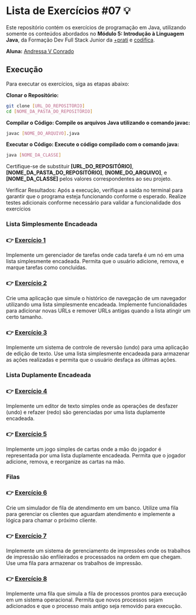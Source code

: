 # Lista de Exercícios #07 💡

Este repositório contém os exercícios de programação em Java, utilizando somente os conteúdos abordados no **Módulo 5: Introdução à Linguagem Java**, da Formação Dev Full Stack Junior da [+prati](https://www.maisprati.com.br/) e [codifica](https://www.codificaedu.com.br/).

**Aluna:** [Andressa V Conrado](https://www.github.com/Andressavcon)

## Execução

Para executar os exercícios, siga as etapas abaixo:

**Clonar o Repositório:**

```bash
git clone [URL_DO_REPOSITÓRIO]
cd [NOME_DA_PASTA_DO_REPOSITÓRIO]
```

**Compilar o Código: Compile os arquivos Java utilizando o comando javac:**

```bash
javac [NOME_DO_ARQUIVO].java
```

**Executar o Código: Execute o código compilado com o comando java:**

```bash
java [NOME_DA_CLASSE]
```

Certifique-se de substituir **[URL_DO_REPOSITÓRIO]**, **[NOME_DA_PASTA_DO_REPOSITÓRIO]**, **[NOME_DO_ARQUIVO]**, e **[NOME_DA_CLASSE]** pelos valores correspondentes ao seu projeto.

Verificar Resultados: Após a execução, verifique a saída no terminal para garantir que o programa esteja funcionando conforme o esperado. Realize testes adicionais conforme necessário para validar a funcionalidade dos exercícios

### Lista Simplesmente Encadeada

### 👉 [Exercício 1](./listaSimplesmenteEncadeada/taskManager/TaskManager.java)

Implemente um gerenciador de tarefas onde cada tarefa é um nó em uma lista
simplesmente encadeada. Permita que o usuário adicione, remova, e marque tarefas
como concluídas.

### 👉 [Exercício 2](./listaSimplesmenteEncadeada/browserHistory/BrowserHistory.java)

Crie uma aplicação que simule o histórico de navegação de um navegador utilizando
uma lista simplesmente encadeada. Implemente funcionalidades para adicionar novas
URLs e remover URLs antigas quando a lista atingir um certo tamanho.

### 👉 [Exercício 3](./listaSimplesmenteEncadeada/textEditorUndo/TextEditorUndo.java)

Implemente um sistema de controle de reversão (undo) para uma aplicação de
edição de texto. Use uma lista simplesmente encadeada para armazenar as ações
realizadas e permita que o usuário desfaça as últimas ações.

### Lista Duplamente Encadeada

### 👉 [Exercício 4](./listaDuplamenteEncadeada/textEditorUndoRedo/TextEditorUndoRedo.java)

Implemente um editor de texto simples onde as operações de desfazer (undo) e
refazer (redo) são gerenciadas por uma lista duplamente encadeada.

### 👉 [Exercício 5](./listaDuplamenteEncadeada/cardGame/PlayerHand.java)

Implemente um jogo simples de cartas onde a mão do jogador é representada por
uma lista duplamente encadeada. Permita que o jogador adicione, remova, e reorganize
as cartas na mão.

### Filas

### 👉 [Exercício 6](./filas/bankQueue/BankQueueSimulator.java)

Crie um simulador de fila de atendimento em um banco. Utilize uma fila para gerenciar
os clientes que aguardam atendimento e implemente a lógica para chamar o próximo
cliente.

### 👉 [Exercício 7](./filas/printQueue/PrintQueueManager.java)

Implemente um sistema de gerenciamento de impressões onde os trabalhos de
impressão são enfileirados e processados na ordem em que chegam. Use uma fila para
armazenar os trabalhos de impressão.

### 👉 [Exercício 8](./filas/processQueue/ProcessQueueManager.java)

Implemente uma fila que simula a fila de processos prontos para execução em um
sistema operacional. Permita que novos processos sejam adicionados e que o processo
mais antigo seja removido para execução.
